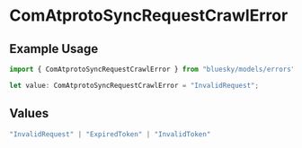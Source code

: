 # ComAtprotoSyncRequestCrawlError

## Example Usage

```typescript
import { ComAtprotoSyncRequestCrawlError } from "bluesky/models/errors";

let value: ComAtprotoSyncRequestCrawlError = "InvalidRequest";
```

## Values

```typescript
"InvalidRequest" | "ExpiredToken" | "InvalidToken"
```